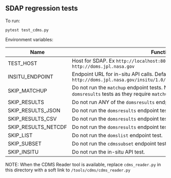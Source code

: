## SDAP regression tests

To run:

```shell
pytest test_cdms.py
```

Environment variables:

| Name                | Function                                                                                                                                               |
|---------------------|--------------------------------------------------------------------------------------------------------------------------------------------------------|
| TEST_HOST           | Host for SDAP. Ex `http://localhost:8083/`. Default: `http://doms.jpl.nasa.gov`                                                                        |
| INSITU_ENDPOINT     | Endpoint URL for in-situ API calls. Default: `http://doms.jpl.nasa.gov/insitu/1.0/query_data_doms_custom_pagination`                                   |
| SKIP_MATCHUP        | Do not run the `matchup` endpoint tests. Note that this will implicitly also skip `domsresults` tests as they require `matchup` tests to run and pass. |
| SKIP_RESULTS        | Do not run ANY of the `domsresults` endpoint tests.                                                                                                    |
| SKIP_RESULTS_JSON   | Do not run the `domsresults` endpoint tests with JSON output formatting.                                                                               |
| SKIP_RESULTS_CSV    | Do not run the `domsresults` endpoint tests with CSV output formatting.                                                                                |
| SKIP_RESULTS_NETCDF | Do not run the `domsresults` endpoint tests with NetCDF output formatting.                                                                             |
| SKIP_LIST           | Do not run the `domslist` endpoint test.                                                                                                               |
| SKIP_SUBSET         | Do not run the `cdmssubset` endpoint tests.                                                                                                            |
| SKIP_INSITU         | Do not run the in-situ API test.                                                                                                                       |

NOTE: When the CDMS Reader tool is available, replace `cdms_reader.py` in this directory with a soft link to `/tools/cdms/cdms_reader.py`
